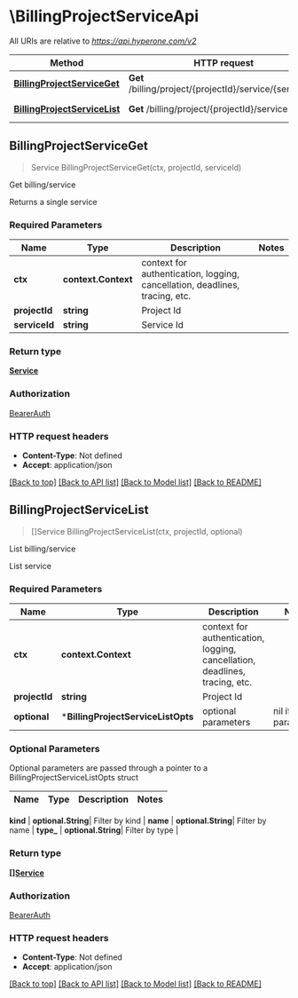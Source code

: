 # \BillingProjectServiceApi

All URIs are relative to *https://api.hyperone.com/v2*

Method | HTTP request | Description
------------- | ------------- | -------------
[**BillingProjectServiceGet**](BillingProjectServiceApi.md#BillingProjectServiceGet) | **Get** /billing/project/{projectId}/service/{serviceId} | Get billing/service
[**BillingProjectServiceList**](BillingProjectServiceApi.md#BillingProjectServiceList) | **Get** /billing/project/{projectId}/service | List billing/service



## BillingProjectServiceGet

> Service BillingProjectServiceGet(ctx, projectId, serviceId)

Get billing/service

Returns a single service

### Required Parameters


Name | Type | Description  | Notes
------------- | ------------- | ------------- | -------------
**ctx** | **context.Context** | context for authentication, logging, cancellation, deadlines, tracing, etc.
**projectId** | **string**| Project Id | 
**serviceId** | **string**| Service Id | 

### Return type

[**Service**](service.md)

### Authorization

[BearerAuth](../README.md#BearerAuth)

### HTTP request headers

- **Content-Type**: Not defined
- **Accept**: application/json

[[Back to top]](#) [[Back to API list]](../README.md#documentation-for-api-endpoints)
[[Back to Model list]](../README.md#documentation-for-models)
[[Back to README]](../README.md)


## BillingProjectServiceList

> []Service BillingProjectServiceList(ctx, projectId, optional)

List billing/service

List service

### Required Parameters


Name | Type | Description  | Notes
------------- | ------------- | ------------- | -------------
**ctx** | **context.Context** | context for authentication, logging, cancellation, deadlines, tracing, etc.
**projectId** | **string**| Project Id | 
 **optional** | ***BillingProjectServiceListOpts** | optional parameters | nil if no parameters

### Optional Parameters

Optional parameters are passed through a pointer to a BillingProjectServiceListOpts struct


Name | Type | Description  | Notes
------------- | ------------- | ------------- | -------------

 **kind** | **optional.String**| Filter by kind | 
 **name** | **optional.String**| Filter by name | 
 **type_** | **optional.String**| Filter by type | 

### Return type

[**[]Service**](service.md)

### Authorization

[BearerAuth](../README.md#BearerAuth)

### HTTP request headers

- **Content-Type**: Not defined
- **Accept**: application/json

[[Back to top]](#) [[Back to API list]](../README.md#documentation-for-api-endpoints)
[[Back to Model list]](../README.md#documentation-for-models)
[[Back to README]](../README.md)

